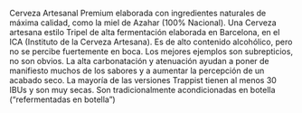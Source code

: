 ﻿---
id: 62
layout: birra
nombre: Épica Ares
tipo:  Tripel
ibu:  
ebc:
maltas: 
lupulos: 
levaduras: 
formato: Botella 33cl
volumen:  9 %
alergenos: 
origen: España
pvp: 2.80
imagen: https://labodegadellupulo.s3.eu-west-3.amazonaws.com/images/birras/epicaares.jpg
categoria: [Estilo_Belga]

---
Cerveza Artesanal Premium elaborada con ingredientes naturales de máxima calidad, como la miel de Azahar (100% Nacional). Una Cerveza artesana estilo Tripel de alta fermentación elaborada en Barcelona, en el ICA (Instituto de la Cerveza Artesana). Es de alto contenido alcohólico, pero no se percibe fuertemente en boca. Los mejores ejemplos son subrepticios, no son obvios. La alta carbonatación y atenuación ayudan a poner de manifiesto muchos de los sabores y a aumentar la percepción de un acabado seco. La mayoría de las versiones Trappist tienen al menos 30 IBUs y son muy secas. Son tradicionalmente acondicionadas en botella (“refermentadas en botella”)


